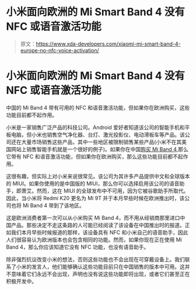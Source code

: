 # 小米面向欧洲的 Mi Smart Band 4 没有 NFC 或语音激活功能

> 原文：<https://www.xda-developers.com/xiaomi-mi-smart-band-4-europe-no-nfc-voice-activation/>

# 小米面向欧洲的 Mi Smart Band 4 没有 NFC 或语音激活功能

中国的 Mi Band 4 带有可用的 NFC 和语音激活功能，但如果你在欧洲购买，这些功能目前都不起作用。

小米是一家销售广泛产品的科技公司。Android 爱好者知道该公司的智能手机和平板电脑，但小米也销售空气净化器、台灯、激光投影仪、电动滑板车等产品。该公司还在大量市场销售这些产品，其中一些地区被限制销售某些产品(小米不在其美国网站上销售智能手机就是一个很好的例子)。如果你在中国[购买 Mi Band 4](https://www.xda-developers.com/xiaomi-mi-band-4-color-amoled-launched-china/),那么它带有 NFC 和语音激活功能，但如果你在欧洲购买，那么这些功能目前都不起作用。

这很有趣，但实际上对小米来说很常见。该公司为其许多产品提供中文和全球版本的 MIUI。如果你使用的是中国版的 MIUI，那么你可以选择启用该公司的语音助手，即萧艾。然而，这在 MIUI 的全球发布中不可用，因为它被谷歌助手所取代。因此，当小米将 Redmi K20 更名为 Mi 9T 并于本月早些时候在欧洲推出时，该公司也将 Mi Band 4 带到了该地区。

这是欧洲消费者第一次可以从小米购买 Mi Band 4，而不用从经销商那里进口中国产品。那些决定不走这条路的人可能已经阅读了该设备在中国推出时的报道。正如我们本月早些时候报道的那样，该设备具有 NFC 和小米自己的语音助手，因此人们很容易认为欧洲版本也会包含相同的功能。然而，如果你现在正在使用 Mi Band 4，那么你应该知道它没有 NFC 功能，也没有语音助手。

除非强烈抗议改变小米的想法，否则这些功能也不会出现在可穿戴设备上。我们联系了小米的发言人，他们能够确认这些功能目前只在中国销售的版本中可用。这并不意味着它们永远不会出现，声明也没有说这些功能即将出现，或者它们甚至正在积极开发中。